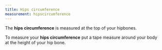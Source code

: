 ```yaml
---
title: Hips circumference
measurement: hipscircumference
---
```


The **hips circumference** is measured at the top of your hipbones.

To measure your **hips circumference** put a tape measure around your body at the height
of your hip bone.
